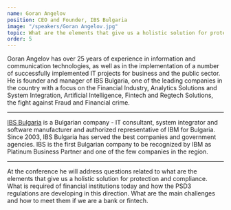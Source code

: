 ```yaml
---
name: Goran Angelov
position: CEO and Founder, IBS Bulgaria
image: "/speakers/Goran Angelov.jpg"
topic: What are the elements that give us a holistic solution for protection and compliance
order: 5
---
```


Goran Angelov has over 25 years of experience in information and communication
technologies, as well as in the implementation of a number of successfully implemented
IT projects for business and the public sector. He is founder and manager of IBS Bulgaria,
one of the leading companies in the country with a focus on the Financial Industry,
Analytics Solutions and System Integration, Artificial Intelligence, Fintech and Regtech
Solutions, the fight against Fraud and Financial crime.

---

[IBS Bulgaria](https://www.ibs.bg) is a Bulgarian company - IT consultant, system integrator and
software manufacturer and authorized representative of IBM for Bulgaria. Since 2003,
IBS Bulgaria has served the best companies and government agencies. IBS is the first
Bulgarian company to be recognized by IBM as Platinum Business Partner and one of the
few companies in the region.

---

At the conference he will address questions related to what are the elements that give us a
holistic solution for protection and compliance. What is required of financial institutions
today and how the PSD3 regulations are developing in this direction. What are the main
challenges and how to meet them if we are a bank or fintech.
